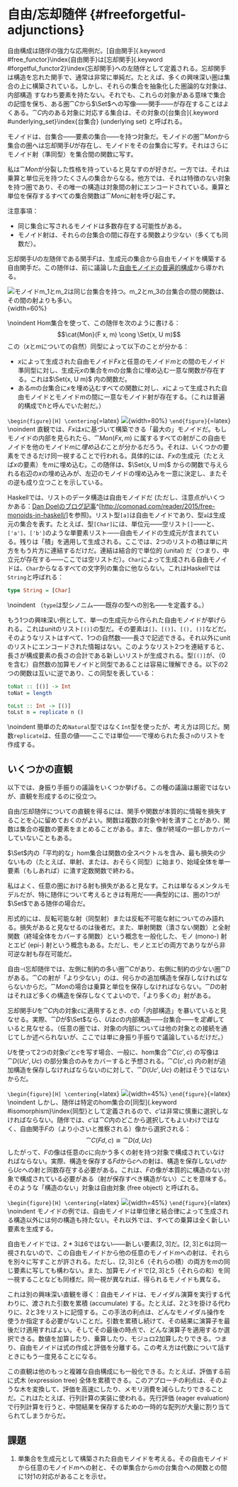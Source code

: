 # 自由/忘却随伴 {#freeforgetful-adjunctions}

<!-- ## 随伴に基づく自由モノイド -->

自由構成は随伴の強力な応用例だ。[自由関手]{.keyword #free_functor}\index{自由関手}は[忘却関手]{.keyword #forgetful_functor2}\index{忘却関手}への左随伴として定義される。忘却関手は構造を忘れた関手で、通常は非常に単純だ。たとえば、多くの興味深い圏は集合の上に構築されている。しかし、それらの集合を抽象化した圏論的な対象は、内部構造
すなわち要素を持たない。それでも、これらの対象がある意味で集合の記憶を保ち、ある圏$\cat{C}$から$\Set$への写像――関手――が存在することはよくある。$\cat{C}$内のある対象に対応する集合は、その対象の[台集合]{.keyword #underlying_set}\index{台集合} (underlying set) と呼ばれる。

モノイドは、台集合――要素の集合――を持つ対象だ。モノイドの圏$\cat{Mon}$から集合の圏へは忘却関手$U$が存在し、モノイドをその台集合に写す。それはさらにモノイド射（準同型）を集合間の関数に写す。

私は$\cat{Mon}$が分裂した性格を持っていると見なすのが好きだ。一方では、それは乗算と単位元を持つたくさんの集合からなる。他方では、それは特徴のない対象を持つ圏であり、その唯一の構造は対象間の射にエンコードされている。乗算と単位を保存するすべての集合関数は$\cat{Mon}$に射を呼び起こす。

注意事項：

* 同じ集合に写されるモノイドは多数存在する可能性がある。
* モノイド射は、それらの台集合の間に存在する関数より少ない（多くても同数だ）。

忘却関手$U$の左随伴である関手$F$は、生成元の集合から自由モノイドを構築する自由関手だ。この随伴は、前に議論した[自由モノイドの普遍的構成](#free-monoids)から導かれる。

![モノイド$m_1$と$m_2$は同じ台集合を持つ。$m_2$と$m_3$の台集合の間の関数は、その間の射よりも多い。](images/forgetful.jpg){width=60%}

\noindent
Hom集合を使って、この随伴を次のように書ける：
$$\cat{Mon}(F x, m) \cong \Set(x, U m)$$
この（$x$と$m$についての自然）同型によって以下のことが分かる：

* $x$によって生成された自由モノイド$F x$と任意のモノイド$m$との間のモノイド準同型に対し、生成元$x$の集合を$m$の台集合に埋め込む一意な関数が存在する。これは$\Set(x, U m)$ 内の関数だ。
* ある$m$の台集合に$x$を埋め込むすべての関数に対し、$x$によって生成された自由モノイドとモノイド$m$の間に一意なモノイド射が存在する。（これは普遍的構成で$h$と呼んでいた射だ。）

`\begin{figure}[H] \centering`{=latex}
![](images/freemonadjunction.jpg){width=80%}
`\end{figure}`{=latex}
\noindent
直観では、$F x$は$x$に基づいて構築できる「最大の」モノイドだ。もしモノイドの内部を見られたら、$\cat{Mon}(F x, m)$ に属するすべての射がこの自由モノイドを他のモノイド$m$に*埋め込む*ことが分かるだろう。それは、いくつかの要素をできるだけ同一視することで行われる。具体的には、$F x$の生成元（たとえば$x$の要素）を$m$に埋め込む。この随伴は、$\Set(x, U m)$ からの関数で与えられる右辺の$x$の埋め込みが、左辺のモノイドの埋め込みを一意に決定し、またその逆も成り立つことを示している。

Haskellでは、リストのデータ構造は自由モノイドだ (ただし、注意点がいくつかある：[Dan Doelのブログ記事](http://comonad.com/reader/2015/free-monoids-in-haskell/)^[<http://comonad.com/reader/2015/free-monoids-in-haskell/>]を参照)。リスト型`[a]`は自由モノイドであり、型`a`は生成元の集合を表す。たとえば、型`[Char]`には、単位元――空リスト`[]`――と、`['a']`、`['b']`のような単要素リスト――自由モノイドの生成元が含まれている。残りは「積」を適用して生成される。ここでは、2つのリストの積は単に片方をもう片方に連結するだけだ。連結は結合的で単位的 (unital) だ（つまり、中立元が存在する――ここでは空リストだ）。`Char`によって生成される自由モノイドは、`Char`からなるすべての文字列の集合に他ならない。これはHaskellでは`String`と呼ばれる：

```haskell
type String = [Char]
```

\noindent
（`type`は型シノニム――既存の型への別名――を定義する。）

もう1つの興味深い例として、単一の生成元から作られた自由モノイドが挙げられる。これはunitのリスト`[()]`の型だ。その要素は`[]`、`[()]`、`[(), ()]`などだ。そのようなリストはすべて、1つの自然数――長さで記述できる。それ以外にunitのリストにエンコードされた情報はない。このようなリスト2つを連結すると、長さが構成要素の長さの合計である新しいリストが生成される。型`[()]`が、（0を含む）自然数の加算モノイドと同型であることは容易に理解できる。以下の2つの関数は互いに逆であり、この同型を表している：

```haskell
toNat :: [()] -> Int
toNat = length

toLst :: Int -> [()]
toLst n = replicate n ()
```

\noindent
簡単のため`Natural`型ではなく`Int`型を使ったが、考え方は同じだ。関数`replicate`は、任意の値――ここでは単位――で埋められた長さ`n`のリストを作成する。

## いくつかの直観

以下では、身振り手振りの議論をいくつか挙げる。この種の議論は厳密ではないが、直観を形成するのに役立つ。

自由/忘却随伴についての直観を得るには、関手や関数が本質的に情報を損失することを心に留めておくのがよい。関数は複数の対象や射を潰すことがあり、関数は集合の複数の要素をまとめることがある。また、像が終域の一部しかカバーしていないこともある。

$\Set$内の「平均的な」hom集合は関数の全スペクトルを含み、最も損失の少ないもの（たとえば、単射、または、おそらく同型）に始まり、始域全体を単一要素（もしあれば）に潰す定数関数で終わる。

私はよく、任意の圏における射も損失があると見なす。これは単なるメンタルモデルだが、特に随伴について考えるときは有用だ――典型的には、圏の1つが$\Set$である随伴の場合だ。

形式的には、反転可能な射（同型射）または反転不可能な射についてのみ語れる。損失があると見なせるのは後者だ。また、単射関数（潰さない関数）と全射関数（終域全体をカバーする関数）という概念を一般化した、モノ (mono-) 射とエピ (epi-) 射という概念もある。ただし、モノとエピの両方でありながら非可逆な射も存在可能だ。

自由$\dashv$忘却随伴では、左側に制約の多い圏$\cat{C}$があり、右側に制約の少ない圏$\cat{D}$がある。$\cat{C}$の射が「より少ない」のは、何らかの追加構造を保存しなければならないからだ。$\cat{Mon}$の場合は乗算と単位を保存しなければならない。$\cat{D}$の射はそれほど多くの構造を保存しなくてよいので、「より多くの」射がある。

忘却関手$U$を$\cat{C}$内の対象$c$に適用するとき、$c$の「内部構造」を暴いていると見なせる。実際、$\cat{D}$が$\Set$なら、$U$は$c$の内部構造――台集合――を*定義*していると見なせる。（任意の圏では、対象の内部については他の対象との接続を通じてしか述べられないが、ここでは単に身振り手振りで議論しているだけだ。）

$U$を使って2つの対象$c'$と$c$を写す場合、一般に、hom集合$\cat{C}(c', c)$ の写像は$\cat{D}(U c', U c)$ の部分集合のみをカバーすると予想される。$\cat{C}(c', c)$ 内の射が追加構造を保存しなければならないのに対して、$\cat{D}(U c', U c)$ の射はそうではないからだ。

`\begin{figure}[H] \centering`{=latex}
![](images/forgettingmorphisms.jpg){width=45%}
`\end{figure}`{=latex}
\noindent
しかし、随伴は特定のhom集合の[同型]{.keyword #isomorphism}\index{同型}として定義されるので、$c'$は非常に慎重に選択しなければならない。随伴では、$c'$は$\cat{C}$内のどこから選択してもよいわけではなく、自由関手$F$の（より小さいと推察される）像から選択される：
$$\cat{C}(F d, c) \cong \cat{D}(d, U c)$$
したがって、$F$の像は任意の$c$に向かう多くの射を持つ対象で構成されていなければならない。実際、構造を保存する$F d$から$c$への射は、構造を保存しない$d$から$U c$への射と同数存在する必要がある。これは、$F$の像が本質的に構造のない対象で構成されている必要がある（射が保存すべき構造がない）ことを意味する。そのような「構造のない」対象は自由対象 (free object) と呼ばれる。

`\begin{figure}[H] \centering`{=latex}
![](images/freeimage.jpg){width=45%}
`\end{figure}`{=latex}
\noindent
モノイドの例では、自由モノイドは単位律と結合律によって生成される構造以外には何の構造も持たない。それ以外では、すべての乗算は全く新しい要素を生成する。

自由モノイドでは、$2 * 3$は$6$ではない――新しい要素${[}2, 3{]}$だ。${[}2, 3{]}$と$6$は同一視されないので、この自由モノイドから他の任意のモノイド$m$への射は、それらを別々に写すことが許される。ただし、${[}2, 3{]}$と$6$（それらの積）の両方を$m$の同じ要素に写しても構わない。また、加算モノイドで${[}2, 3{]}$と$5$（それらの和）を同一視することなども同様だ。同一視が異なれば、得られるモノイドも異なる。

これは別の興味深い直観を導く：自由モノイドは、モノイダル演算を実行する代わりに、渡された引数を累積 (accumulate) する。たとえば、$2$と$3$を掛ける代わりに、$2$と$3$をリストに記憶する。この手法の利点は、どんなモノイダル操作を使うか指定する必要がないことだ。引数を累積し続けて、その結果に演算子を最後だけ適用すればよい。そしてその最後の時点で、どんな演算子を適用するか選択できる。数値を加算したり、乗算したり、モジュロ2加算したりできる。つまり、自由モノイドは式の作成と評価を分離する。この考え方は代数について話すときにもう一度見ることになる。

この直観は他のもっと複雑な自由構成にも一般化できる。たとえば、評価する前に式木 (expression tree) 全体を累積できる。このアプローチの利点は、そのような木を変換して、評価を高速にしたり、メモリ消費を減らしたりできることだ。これはたとえば、行列計算の実装に使われる。先行評価 (eager evaluation) で行列計算を行うと、中間結果を保存するための一時的な配列が大量に割り当てられてしまうからだ。

## 課題

1. 単集合を生成元として構築された自由モノイドを考える。その自由モノイドから任意のモノイド$m$への射と、その単集合から$m$の台集合への関数との間に1対1の対応があることを示せ。

